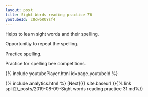 ```yaml
---
layout: post
title: Sight Words reading practice 76
youtubeId: c8cwbRUYsf4
---
```

 
 
Helps to learn sight words and their spelling.

Opportunitiy to repeat the spelling. 

Practice spelling. 
 
Practice for spelling bee competitions. 
 
{% include youtubePlayer.html id=page.youtubeId %}
 
 
{% include analytics.html %} 
[Next]({{ site.baseurl }}{% link  split2/_posts/2019-08-09-Sight words reading practice 31.md%})
 
